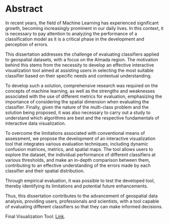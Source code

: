 # Abstract

In recent years, the field of Machine Learning has experienced significant growth, becoming
increasingly prominent in our daily lives. In this context, it is necessary to pay
attention to analyzing the performance of a classification model as it is a critical phase in
the development and perception of errors.

This dissertation addresses the challenge of evaluating classifiers applied to geospatial
datasets, with a focus on the Almada region. The motivation behind this stems from
the necessity to develop an effective interactive visualization tool aimed at assisting
users in selecting the most suitable classifier based on their specific needs and contextual
understanding.

To develop such a solution, comprehensive research was required on the concepts
of machine learning, as well as the strengths and weaknesses associated with the use of
different metrics for evaluation, emphasizing the importance of considering the spatial
dimension when evaluating the classifier. Finally, given the nature of the multi-class
problem and the solution being proposed, it was also necessary to carry out a study to
understand which algorithms are best and the respective fundamentals of interactive data
visualization.

To overcome the limitations associated with conventional means of assessment, we
propose the development of an interactive visualization tool that integrates various evaluation
techniques, including dynamic confusion matrices, metrics, and spatial maps. The
tool allows users to explore the dataset, the individual performance of different classifiers
at various thresholds, and make an in-depth comparison between them, contributing to an
effective understanding of the errors made by each classifier and their spatial distribution.

Through empirical evaluation, it was possible to test the developed tool, thereby
identifying its limitations and potential future enhancements.

Thus, this dissertation contributes to the advancement of geospatial data analysis,
providing users, professionals and scientists, with a tool capable of evaluating different
classifiers so that they can make informed decisions.

Final Visualization Tool: [Link]([https://pages.github.com/](https://public.tableau.com/app/profile/.lvaro.souza/vizzes)).
